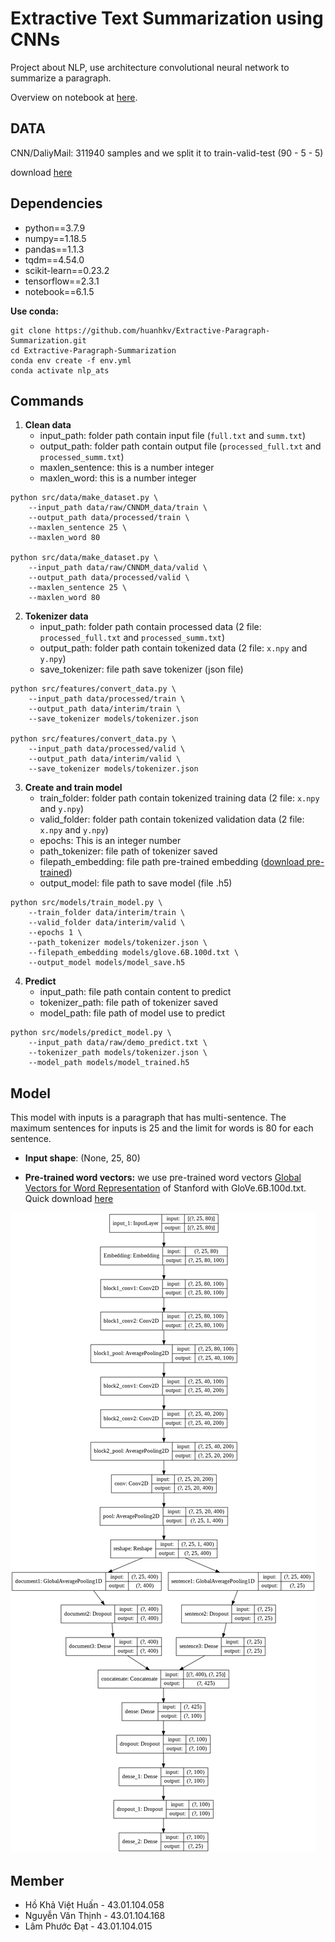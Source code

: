 
# Extractive Text Summarization using CNNs
Project about NLP, use architecture convolutional neural network to summarize a paragraph.

Overview on notebook at [here](notebooks/Extractive_Paragraph_Summarization.ipynb).

## DATA
CNN/DaliyMail: 311940 samples and we split it to train-valid-test (90 - 5 - 5)

download [here](https://drive.google.com/drive/folders/1O9NyQjMZC3D5Cr4OzB6NdrLQpHSgGZD4?usp=sharing)

## Dependencies
- python==3.7.9
- numpy==1.18.5
- pandas==1.1.3
- tqdm==4.54.0
- scikit-learn==0.23.2
- tensorflow==2.3.1
- notebook==6.1.5

**Use conda:**
```
git clone https://github.com/huanhkv/Extractive-Paragraph-Summarization.git
cd Extractive-Paragraph-Summarization
conda env create -f env.yml
conda activate nlp_ats
```

## Commands

1. **Clean data**
	- input_path: folder path contain input file (`full.txt` and `summ.txt`)
	- output_path: folder path contain output file (`processed_full.txt` and `processed_summ.txt`)
	- maxlen_sentence: this is a number integer
	- maxlen_word: this is a number integer
```
python src/data/make_dataset.py \
	--input_path data/raw/CNNDM_data/train \
	--output_path data/processed/train \
	--maxlen_sentence 25 \
	--maxlen_word 80

python src/data/make_dataset.py \
	--input_path data/raw/CNNDM_data/valid \
	--output_path data/processed/valid \
	--maxlen_sentence 25 \
	--maxlen_word 80
```

2. **Tokenizer data**
	- input_path: folder path contain processed data (2 file: `processed_full.txt` and `processed_summ.txt`)
	- output_path: folder path contain tokenized data (2 file: `x.npy` and `y.npy`)
	- save_tokenizer: file path save tokenizer (json file)
```
python src/features/convert_data.py \
	--input_path data/processed/train \
	--output_path data/interim/train \
	--save_tokenizer models/tokenizer.json

python src/features/convert_data.py \
	--input_path data/processed/valid \
	--output_path data/interim/valid \
	--save_tokenizer models/tokenizer.json
```
	
3. **Create and train model**
	- train_folder: folder path contain tokenized training data (2 file: `x.npy` and `y.npy`)
	- valid_folder: folder path contain tokenized validation data (2 file: `x.npy` and `y.npy`)
	- epochs: This is an integer number
	- path_tokenizer: file path of tokenizer saved
	- filepath_embedding: file path pre-trained embedding ([download pre-trained](#model))
	- output_model: file path to save model (file .h5)
```	
python src/models/train_model.py \
	--train_folder data/interim/train \
	--valid_folder data/interim/valid \
	--epochs 1 \
	--path_tokenizer models/tokenizer.json \
	--filepath_embedding models/glove.6B.100d.txt \
	--output_model models/model_save.h5 
```

4. **Predict**
	- input_path: file path contain content to predict
	- tokenizer_path: file path of tokenizer saved
	- model_path: file path of model use to predict
```
python src/models/predict_model.py \
	--input_path data/raw/demo_predict.txt \
	--tokenizer_path models/tokenizer.json \
	--model_path models/model_trained.h5
```

## Model
This model with inputs is a paragraph that has multi-sentence. The maximum sentences for inputs is 25 and the limit for words is 80 for each sentence.

- **Input shape**: (None, 25, 80)

- **Pre-trained word vectors:** we use pre-trained word vectors [Global Vectors for Word Representation](https://nlp.stanford.edu/projects/glove/) of Stanford with GloVe.6B.100d.txt. Quick download [here](https://drive.google.com/file/d/1MkaPqIFhrYVUot_x_8ks26GxxZxj4Gls/view?usp=sharing)

[![Architecture model](models/plot_model.png "Architecture model")](models/plot_model.png)

## Member
- Hồ Khả Việt Huấn - 43.01.104.058
- Nguyễn Văn Thịnh - 43.01.104.168
- Lâm Phước Đạt - 43.01.104.015